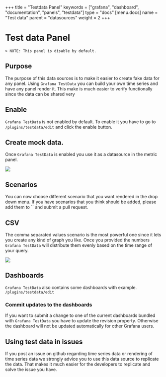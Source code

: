 +++
title = "Testdata Panel"
keywords = ["grafana", "dashboard", "documentation", "panels", "testdata"]
type = "docs"
[menu.docs]
name = "Test data"
parent = "datasources"
weight = 2
+++


# Test data Panel

    > NOTE: This panel is disable by default. 

## Purpose
The purpose of this data sources is to make it easier to create fake data for any panel. 
Using `Grafana TestData` you can build your own time series and have any panel render it. 
This make is much easier to verify functionally since the data can be shared very 

## Enable 

`Grafana TestData` is not enabled by default. To enable it you have to go to `/plugins/testdata/edit` and click the enable button.

## Create mock data.

Once `Grafana TestData` is enabled you use it as a datasource in the metric panel.

![](/img/docs/v41/test_data_add.png)

## Scenarios

You can now choose different scenario that you want rendered in the drop down menu. If you have scenarios that you think should be added, please add them to `` and submit a pull request.

## CSV

The comma separated values scenario is the most powerful one since it lets you create any kind of graph you like. 
Once you provided the numbers `Grafana TestData` will distribute them evenly based on the time range of your query. 

![](/img/docs/v41/test_data_csv_example.png)


## Dashboards

`Grafana TestData` also contains some dashboards with example. `/plugins/testdata/edit`

### Commit updates to the dashboards

If you want to submit a change to one of the current dashboards bundled with `Grafana TestData` you have to update the revision property. 
Otherwise the dashboard will not be updated automatically for other Grafana users.

## Using test data in issues

If you post an issue on github regarding time series data or rendering of time series data we strongly advice you to use this data source to replicate the data. 
That makes it much easier for the developers to replicate and solve the issue you have. 
